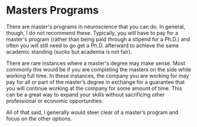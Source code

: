 # Masters Programs
There are master's programs in neuroscience that you can do. In general, though, I do not recommend these. Typically, you will have to pay for a master's program (rather than being paid through a stipend for a Ph.D.) and often you will still need to go get a Ph.D. afterward to achieve the same academic standing (sucks but academia is not fair).  

There are rare instances where a master's degree may make sense. Most commonly this would be if you are completing the masters on the side while working full time. In these instances, the company you are working for may pay for all or part of the master’s degree in exchange for a guarantee that you will continue working at the company for some amount of time. This can be a great way to expand your skills without sacrificing other professional or economic opportunities.

All of that said, I generally would steer clear of a master’s program and focus on the other options.